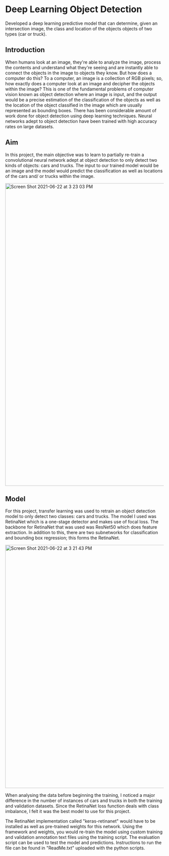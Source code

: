 # Deep Learning Object Detection
Developed a deep learning predictive model that can determine, given an intersection image, the class and location of the objects objects of two types (car or truck).

## Introduction

When humans look at an image, they're able to analyze the image, process the contents and understand what they're seeing and are instantly able to connect the objects in the image to objects they know. But how does a computer do this? To a computer, an image is a collection of RGB pixels; so, how exactly does a computer look at an image and decipher the objects within the image? This is one of the fundamental problems of computer vision known as object detection where an image is input, and the output would be a precise estimation of the classification of the objects as well as the location of the object classified in the image which are usually represented as bounding boxes. There has been considerable amount of work done for object detection using deep learning techniques. Neural networks adept to object detection have been trained with high accuracy rates on large datasets. 

## Aim

In this project, the main objective was to learn to partially re-train a convolutional neural network adept at object detection to only detect two kinds of objects: cars and trucks. The input to our trained model would be an image and the model would predict the classification as well as locations of the cars and/ or trucks within the image. 

<img width="958" alt="Screen Shot 2021-06-22 at 3 23 03 PM" src="https://user-images.githubusercontent.com/32781544/122916293-943f1900-d311-11eb-850e-a1197da93c7e.png">

## Model

For this project, transfer learning was used to retrain an object detection model to only detect two classes: cars and trucks. The model I used was RetinaNet which is a one-stage detector and makes use of focal loss. The backbone for RetinaNet that was used was ResNet50 which does feature extraction. In addition to this, there are two subnetworks for classification and bounding box regression; this forms the RetinaNet. 

<p class="aligncenter">
  <img width="770" alt="Screen Shot 2021-06-22 at 3 21 43 PM" src="https://user-images.githubusercontent.com/32781544/122916131-678b0180-d311-11eb-9839-5a11b07127e1.png">
</p>

When analysing the data before beginning the training, I noticed a major difference in the number of instances of cars and trucks in both the training and validation datasets. Since the RetinaNet loss function deals with class imbalance, I felt it was the best model to use for this project.

The RetinaNet implementation called "keras-retinanet" would have to be installed as well as pre-trained weights for this network. Using the framework and weights, you would re-train the model using custom training and validation annotation text files using the training script. The evaluation script can be used to test the model and predictions. Instructions to run the file can be found in "ReadMe.txt" uploaded with the python scripts.
